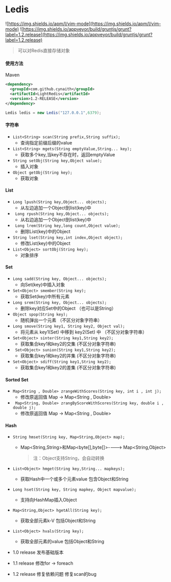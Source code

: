 # Ledis
![https://img.shields.io/apm/l/vim-mode](https://img.shields.io/apm/l/vim-mode)
![https://img.shields.io/appveyor/build/gruntjs/grunt?label=1.2.release](https://img.shields.io/appveyor/build/gruntjs/grunt?label=1.2.release)
> 可以对Redis直接存储对象

#### 使用方法 

Maven
```xml
<dependency>
  <groupId>com.github.cynaith</groupId>
  <artifactId>LightRedis</artifactId>
  <version>1.2-RELEASE</version>
</dependency>
```

```java
Ledis ledis = new Ledis("127.0.0.1",6379);
```


#### 字符串
- `List<String> scan(String prefix,String suffix);`
    - 查询指定前缀后缀的value
- `List<String> mgets(String emptyValue,String... key);`
    - 获取多个key,当key不存在时，返回emptyValue
- `String setObj(String key,Object value);`
    - 插入对象
- `Object getObj(String key);`
    - 获取对象

#### List
- `Long lpush(String key,Object... objects);`
    - 从左边追加一个Object到list(key)中
- ` Long rpush(String key,Object... objects);`
    - 从右边追加一个Object到list(key)中
- ` Long lrem(String key,long count,Object value);`
    - 删除List(key)中的Object
- `String lset(String key,int index,Object object);`
    - 修改List(key)中的Object
- `List<Object> sortObj(String key);`
    - 对象排序
#### Set
- `Long sadd(String key, Object... objects);`
    - 向Set(key)中插入对象
- `Set<Object> smember(String key);`
    - 获取Set(key)中所有元素 
- `Long srem(String key, Object... objects);`
    - 删除key对应Set中的Object （也可以是String）
- `Object spop(String key);`
    - 随机弹出一个元素 （不区分对象字符串）
- `Long smove(String key1, String key2, Object val);`
    - 将元素从 key1(Set) 中移到 key2(Set) 中 （不区分对象字符串）
- `Set<Object> sinter(String key1,String key2);`
    - 获取集合key1和key2的交集 (不区分对象字符串)
- ` Set<Object> sunion(String key1,String key2);`
    - 获取集合key1和key2的并集 (不区分对象字符串)
- `Set<Object> sdiff(String key1,String key2);`
    - 获取集合key1和key2的差集 (不区分对象字符串)
#### Sorted Set
- `Map<String , Double> zrangeWithScores(String key, int i , int j);`
    - 修改原返回值 Map<Tuple> -> Map<String , Double>
- ` Map<String, Double> zrangByScoreWithScores(String key, double i , double j);`
    - 修改原返回值 Map<Tuple> -> Map<String , Double>
#### Hash
- `String hmset(String key, Map<String,Object> map);`
    - Map<String,String>和Map<byte[],byte[]>----> Map<String,Object>
        > 注：Object支持String，会自动转换
- `List<Object> hmget(String key,String... mapkeys);`
    - 获取Hash中一个或多个元素value 包含Object和String
- `Long hset(String key, String mapkey, Object mapvalue);`
    - 支持向HashMap插入Object
- `Map<String,Object> hgetAll(String key);`
    - 获取全部元素k-V 包括Object和String
- `List<Object> hvals(String key);`
    - 获取全部元素的value 包括Object和String



- 1.0 release
发布基础版本
- 1.1 release
修改for -> foreach
- 1.2 release
修复依赖问题
修复scan的bug
